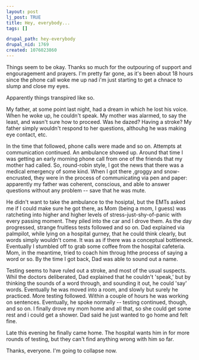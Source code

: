 ```yaml
--- 
layout: post
lj_post: TRUE
title: Hey, everybody...
tags: []

drupal_path: hey-everybody
drupal_nid: 1769
created: 1076023860
---
```

Things seem to be okay. Thanks so much for the outpouring of support and engouragement and prayers. I'm pretty far gone, as it's been about 18 hours since the phone call woke me up nad i'm just starting to get a chnace to slump and close my eyes.

Apparently things transpired like so.

My father, at some point last night, had a dream in which he lost his voice. When he woke up, he couldn't speak. My mother was alarmed, to say the least, and wasn't sure how to proceed. Was he dazed? Having a stroke? My father simply wouldn't respond to her questions, althouhg he was making eye contact, etc.

In the time that followed, phone calls were made and so on. Attempts at communication continued. An ambulance showed up. Around that time I was getting an early morning phone call from one of the friends that my mother had called. So, round-robin style, I got the news that there was a medical emergency of some kind. When I got there ,groggy and snow-encrusted, they were in the process of communicating via pen and paper: apparently my father was coherent, conscious, and able to answer questions without any problem -- save that he was mute.

He didn't want to take the ambulance to the hosiptal, but the EMTs asked me if I could make sure he got there, as Mom (being a mom, I guess) was ratcheting into higher and higher levels of stress-just-shy-of-panic with every passing moment. They piled into the car and I drove them. As the day progressed, strange fruitless tests followed and so on. Dad explained via palmpilot, while lying on a hospital gurney, that he could think clearly, but words simply wouldn't come. It was as if there was a conceptual bottleneck. Eventually I stumbled off to grab some coffee from the hospital cafeteria. Mom, in the meantime, tried to coach him throug hthe process of saying a word or so. By the time I got back, Dad was able to sound out a name.

Testing seems to have ruled out a stroke, and most of the usual suspects. Whil the doctors deliberated, Dad explained that he couldn't 'speak,' but by thinking the sounds of a word through, and sounding it out, he could 'say' words. Eventually he was moved into a room, and slowly but surely he practiced. More testing followed. Within a couple of hours he was working on sentences. Eventually, he spoke normally -- testing continued, though, and so on. I finally drove my mom home and all that, so she could get some rest and i could get a shower. Dad said he just wanted to go home and felt fine.

Late this evening he finally came home. The hospital wants him in for more rounds of testing, but they can't find anything wrong with him so far.

Thanks, everyone. I'm going to collapse now.
